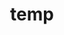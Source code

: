 ---
layout: page
title: temp
name: Veronica Finazzi
role: EpiCrossBorders PhD student
#img: assets/img/group-members/veronica
importance: 7
#website: "/catalina/"
#scholar: "https://scholar.google.co.uk/citations?user=lkdrwm0AAAAJ&hl=en"
#github: "https://github.com/catavallejos"
#twitter: "https://twitter.com/CataVallejosM"
#blog: "https://www.blog.com"
#linkedin: "https://www.linkedin.com"
---